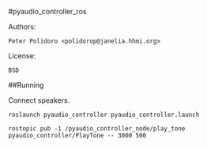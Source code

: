 #pyaudio_controller_ros

Authors:

    Peter Polidoro <polidorop@janelia.hhmi.org>

License:

    BSD


##Running

Connect speakers.

```shell
roslaunch pyaudio_controller pyaudio_controller.launch
```

```shell
rostopic pub -1 /pyaudio_controller_node/play_tone pyaudio_controller/PlayTone -- 3000 500
```

